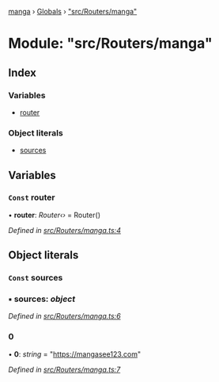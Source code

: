 [manga](../README.md) › [Globals](../globals.md) › ["src/Routers/manga"](_src_routers_manga_.md)

# Module: "src/Routers/manga"

## Index

### Variables

* [router](_src_routers_manga_.md#const-router)

### Object literals

* [sources](_src_routers_manga_.md#const-sources)

## Variables

### `Const` router

• **router**: *Router‹›* = Router()

*Defined in [src/Routers/manga.ts:4](https://github.com/tushar1210/manga-node/blob/8c3a793/src/Routers/manga.ts#L4)*

## Object literals

### `Const` sources

### ▪ **sources**: *object*

*Defined in [src/Routers/manga.ts:6](https://github.com/tushar1210/manga-node/blob/8c3a793/src/Routers/manga.ts#L6)*

###  0

• **0**: *string* = "https://mangasee123.com"

*Defined in [src/Routers/manga.ts:7](https://github.com/tushar1210/manga-node/blob/8c3a793/src/Routers/manga.ts#L7)*
